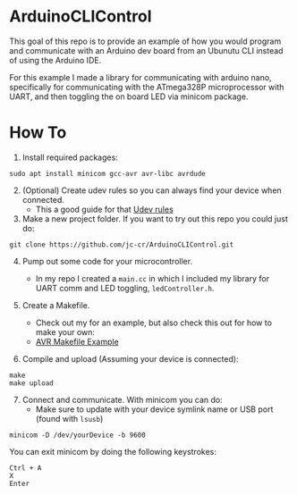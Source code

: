 # ArduinoCLIControl
This goal of this repo is to provide an example of how you would program and communicate with an Arduino dev board from an Ubunutu CLI instead of using the Arduino IDE.

For this example I made a library for communicating with arduino nano, specifically for communicating with the ATmega328P microprocessor with UART, and then toggling the on board LED via minicom package.


# How To
1. Install required packages:
```
sudo apt install minicom gcc-avr avr-libc avrdude
```
2. (Optional) Create udev rules so you can always find your device when connected.
    - This a good guide for that [Udev rules](https://steve.fi/hardware/arduino-basics/) 
4.  Make a new project folder. If you want to try out this repo you could just do:
```
git clone https://github.com/jc-cr/ArduinoCLIControl.git
```
4. Pump out some code for your microcontroller. 
    - In my repo I created a `main.cc` in which I included my library for UART comm and LED toggling, `ledController.h`.

5. Create a Makefile.
    - Check out my for an example, but also check this out for how to make your own:
    - [AVR Makefile Example](https://gist.github.com/SammysHP/8a595ef498ac903be35fcbcf61804c38)
6. Compile and upload (Assuming your device is connected):
```
make 
make upload
```
7. Connect and communicate. With minicom you can do:
    - Make sure to update with your device symlink name or USB port (found with `lsusb`)
```
minicom -D /dev/yourDevice -b 9600
```
You can exit minicom by doing the following keystrokes:
```
Ctrl + A
X
Enter
```
